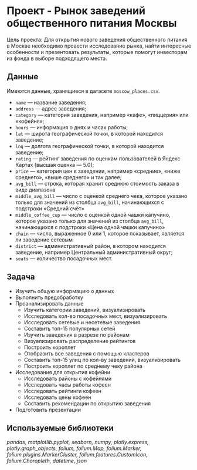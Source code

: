 # Проект - Рынок заведений общественного питания Москвы
Цель проекта: Для открытия нового заведения общественного питания в Москве необходимо провести исследование рынка, найти интересные особенности и презентовать результаты, которые помогут инвесторам из фонда в выборе подходящего места.

## Данные

Имеются данные, хранящиеся в датасете `moscow_places.csv`.

- `name` — название заведения;
 - `address` — адрес заведения;
 - `category` — категория заведения, например «кафе», «пиццерия» или «кофейня»;
 - `hours` — информация о днях и часах работы;
 - `lat` — широта географической точки, в которой находится заведение;
 - `lng` — долгота географической точки, в которой находится заведение;
 - `rating` — рейтинг заведения по оценкам пользователей в Яндекс Картах (высшая оценка — 5.0);
 - `price` — категория цен в заведении, например «средние», «ниже среднего», «выше среднего» и так далее;
 - `avg_bill` — строка, которая хранит среднюю стоимость заказа в виде диапазона
 - `middle_avg_bill` — число с оценкой среднего чека, которое указано только для значений из столбца `avg_bill`, начинающихся с подстроки «Средний счёт»
 - `middle_coffee_cup` — число с оценкой одной чашки капучино, которое указано только для значений из столбца `avg_bill`, начинающихся с подстроки «Цена одной чашки капучино»
 - `chain` — число, выраженное 0 или 1, которое показывает, является ли заведение сетевым
 - `district` — административный район, в котором находится заведение, например Центральный административный округ;
 - `seats` — количество посадочных мест.

## Задача

* Изучить общую информацию о данных
* Выполнить предобработку
* Проанализировать данные
    + Изучить категории заведений, визуализировать
    + Исследовать кол-во посадочных мест, визуализировать
    + Исследовать сетевые и несетевые заведения
    + Составить топ-15 популярных сетей
    + Изучить заведения в разрезе по районам
    + Визуализировать распределение рейтингов
    + Построить хороплет
    + Отобразить все заведения с помощью кластеров
    + Составить топ-15 улиц по кол-ву заведений, визуализировать
    + Построить хороплет по среднему чеку района
* Исследования для открытия кофейни
    + Исследовать районы с кофейнями
    + Исследовать часы работы кофеен
    + Исследовать рейтинги кофеен
    + Исследовать цены кофеен
    + Составить рекомендации по открытию заведения
* Подготовить презентации

## Используемые библиотеки
*pandas, matplotlib.pyplot, seaborn, numpy, plotly.express, plotly.graph_objects, folium, folium.Map, folium.Marker, folium.plugins.MarkerCluster, folium.features.CustomIcon, folium.Choropleth, datetime, json*
